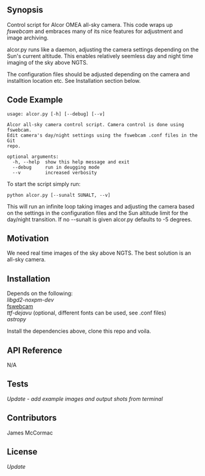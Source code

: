 ## Synopsis

Control script for Alcor OMEA all-sky camera. This code wraps up _fswebcam_ and embraces many of its nice features for adjustment and image archiving.<br/>

alcor.py runs like a daemon, adjusting the camera settings depending on the Sun's current altitude. This enables relatively seemless day and night time imaging of the sky above NGTS. <br/>

The configuration files should be adjusted depending on the camera and installtion location etc. See Installation section below.

## Code Example

```
usage: alcor.py [-h] [--debug] [--v]

Alcor all-sky camera control script. Camera control is done using fswebcam.
Edit camera's day/night settings using the fswebcam .conf files in the Git
repo.

optional arguments:
  -h, --help  show this help message and exit
  --debug     run in deugging mode
  --v         increased verbosity
```
To start the script simply run:

```
python alcor.py [--sunalt SUNALT, --v]
```
This will run an infinite loop taking images and adjusting the camera based on the settings in the configuration files and the Sun altitude limit for the day/night transition. If no --sunalt is given alcor.py defaults to -5 degrees. 

## Motivation

We need real time images of the sky above NGTS. The best solution is an all-sky camera. 

## Installation

Depends on the following:<br/> 
_libgd2-noxpm-dev_ <br/>
[fswebcam](https://github.com/jmccormac01/fswebcam) <br/>
_ttf-dejavu_ (optional, different fonts can be used, see .conf files)<br/>
_astropy_ <br>

Install the dependencies above, clone this repo and voila.

## API Reference

N/A

## Tests

_Update - add example images and output shots from terminal_

## Contributors

James McCormac

## License

_Update_